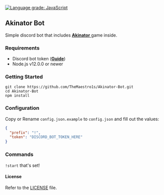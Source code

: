[![Language grade: JavaScript](https://img.shields.io/lgtm/grade/javascript/g/TheMaestro1s/Akinator-Bot.svg?logo=lgtm&logoWidth=18)](https://lgtm.com/projects/g/TheMaestro1s/Akinator-Bot/context:javascript)

## Akinator Bot
Simple discord bot that includes [**Akinator** ](https://en.akinator.com) game inside.


### Requirements

- Discord bot token (**[Guide](https://discordjs.guide/preparations/setting-up-a-bot-application.html#creating-your-bot)**)
- Node.js v12.0.0 or newer

### Getting Started

```
git clone https://github.com/TheMaestro1s/Akinator-Bot.git
cd Akinator-Bot
npm install
```

### Configuration

Copy or Rename `config.json.example` to `config.json` and fill out the values:

```json
{
  "prefix": "!",
  "token": "DISCORD_BOT_TOKEN_HERE"
}
```

### Commands

`!start` that's set!

#### License
Refer to the [LICENSE](LICENSE) file.
